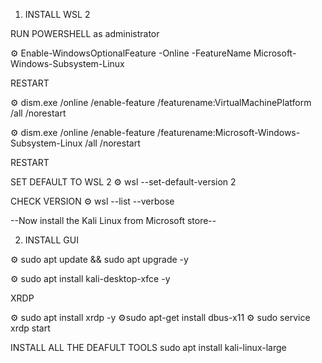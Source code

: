 1. INSTALL WSL 2

RUN POWERSHELL as administrator

⚙️ Enable-WindowsOptionalFeature -Online -FeatureName Microsoft-Windows-Subsystem-Linux

RESTART

⚙️ dism.exe /online /enable-feature /featurename:VirtualMachinePlatform /all /norestart

⚙️ dism.exe /online /enable-feature /featurename:Microsoft-Windows-Subsystem-Linux /all /norestart

RESTART

SET DEFAULT TO WSL 2
⚙️ wsl --set-default-version 2

CHECK VERSION 
⚙️ wsl --list --verbose

--Now install the Kali Linux from Microsoft store--

2. INSTALL GUI

⚙️ sudo apt update && sudo apt upgrade -y

⚙️ sudo apt install kali-desktop-xfce -y

XRDP

⚙️ sudo apt install xrdp -y
⚙️sudo apt-get install dbus-x11
⚙️ sudo service xrdp start

INSTALL ALL THE DEAFULT TOOLS
sudo apt install kali-linux-large
